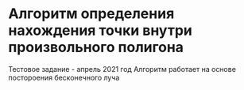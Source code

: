 # Алгоритм определения нахождения точки внутри произвольного полигона
Тестовое задание - апрель 2021 год
Алгоритм работает на основе постороения бесконечного луча
